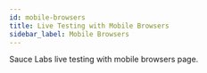 ```yaml
---
id: mobile-browsers
title: Live Testing with Mobile Browsers
sidebar_label: Mobile Browsers
---
```


Sauce Labs live testing with mobile browsers page.